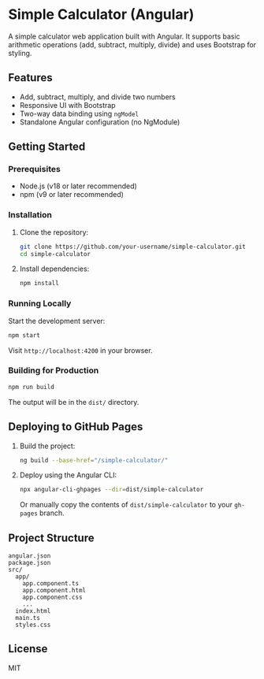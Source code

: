 # Simple Calculator (Angular)

A simple calculator web application built with Angular. It supports basic arithmetic operations (add, subtract, multiply, divide) and uses Bootstrap for styling.

## Features
- Add, subtract, multiply, and divide two numbers
- Responsive UI with Bootstrap
- Two-way data binding using `ngModel`
- Standalone Angular configuration (no NgModule)

## Getting Started

### Prerequisites
- Node.js (v18 or later recommended)
- npm (v9 or later recommended)

### Installation
1. Clone the repository:
   ```sh
   git clone https://github.com/your-username/simple-calculator.git
   cd simple-calculator
   ```
2. Install dependencies:
   ```sh
   npm install
   ```

### Running Locally
Start the development server:
```sh
npm start
```
Visit `http://localhost:4200` in your browser.

### Building for Production
```sh
npm run build
```
The output will be in the `dist/` directory.

## Deploying to GitHub Pages
1. Build the project:
   ```sh
   ng build --base-href="/simple-calculator/"
   ```
2. Deploy using the Angular CLI:
   ```sh
   npx angular-cli-ghpages --dir=dist/simple-calculator
   ```
   Or manually copy the contents of `dist/simple-calculator` to your `gh-pages` branch.

## Project Structure
```
angular.json
package.json
src/
  app/
    app.component.ts
    app.component.html
    app.component.css
    ...
  index.html
  main.ts
  styles.css
```

## License
MIT
